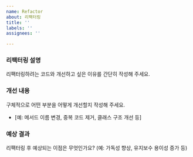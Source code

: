 ```yaml
---
name: Refactor
about: 리팩터링
title: ''
labels: ''
assignees: ''

---
```


### 리팩터링 설명
리팩터링하려는 코드와 개선하고 싶은 이유를 간단히 작성해 주세요.

### 개선 내용
구체적으로 어떤 부분을 어떻게 개선할지 작성해 주세요.
- [예: 메서드 이름 변경, 중복 코드 제거, 클래스 구조 개선 등]

### 예상 결과
리팩터링 후 예상되는 이점은 무엇인가요? (예: 가독성 향상, 유지보수 용이성 증가 등)
